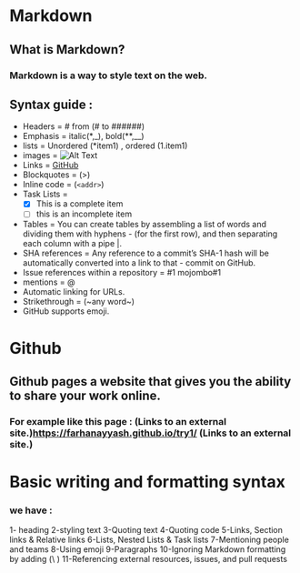 # Markdown
## What is Markdown? 
### Markdown is a way to style text on the web.

## Syntax guide :
- Headers = # from (# to ######)
- Emphasis = italic(*,_), bold(**,__)
- lists = Unordered (*item1) , ordered (1.item1)
- images = ![Alt Text](URL)
- Links = [GitHub](http://github.com)
- Blockquotes = (>)
- Inline code = (`<addr>`)
- Task Lists =
  - [x] This is a complete item
  - [ ] this is an incomplete item
- Tables = You can create tables by assembling a list of words and dividing them with hyphens - (for the first row), and then separating each column with a pipe |.
- SHA references = Any reference to a commit’s SHA-1 hash will be automatically converted into a link to that - commit on GitHub.
- Issue references within a repository = #1 mojombo#1
- mentions = @
- Automatic linking for URLs.
- Strikethrough = (~any word~)
- GitHub supports emoji.

# Github
## Github pages a website that gives you the ability to share your work online.
### For example like this page : (Links to an external site.)https://farhanayyash.github.io/try1/ (Links to an external site.)

# Basic writing and formatting syntax
### we have :
1- heading
2-styling text
3-Quoting text
4-Quoting code
5-Links, Section links & Relative links
6-Lists, Nested Lists & Task lists
7-Mentioning people and teams
8-Using emoji
9-Paragraphs
10-Ignoring Markdown formatting by adding (\ )
11-Referencing external resources, issues, and pull requests